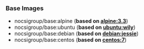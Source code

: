 ### Base Images
* nocsigroup/base:alpine (**based on [alpine:3.3](https://hub.docker.com/_/alpine/)**) 
* nocsigroup/base:ubuntu (**based on [ubuntu:wily](https://hub.docker.com/_/ubuntu/)**) 
* nocsigroup/base:debian (**based on [debian:jessie](https://hub.docker.com/_/debian/)**) 
* nocsigroup/base:centos (**based on [centos:7](https://hub.docker.com/_/centos/)**) 
